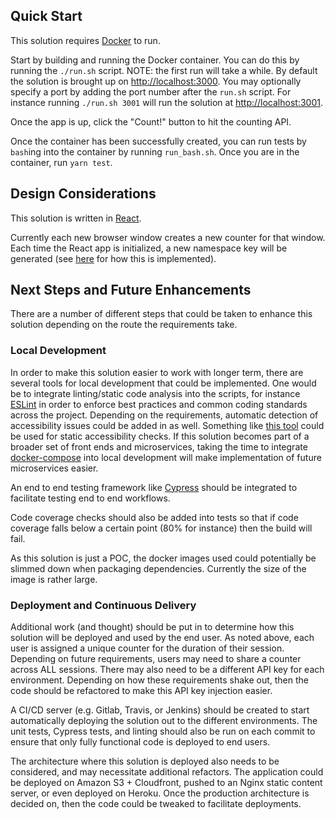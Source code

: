 ## Quick Start
This solution requires [Docker](https://www.docker.com/) to run.

Start by building and running the Docker container. You can do this by running the `./run.sh` script. NOTE: the first run will take a while. By default the solution is brought up on [http://localhost:3000](http://localhost:3000). You may optionally specify a port by adding the port number after the `run.sh` script. For instance running `./run.sh 3001` will run the solution at [http://localhost:3001](http://localhost:3001).

Once the app is up, click the "Count!" button to hit the counting API.

Once the container has been successfully created, you can run tests by `bash`ing into the container by running `run_bash.sh`. Once you are in the container, run `yarn test`.

## Design Considerations
This solution is written in [React](https://reactjs.org/).

Currently each new browser window creates a new counter for that window. Each time the React app is initialized, a new namespace key will be generated (see [here](https://github.com/aaronFranssell/literate-giggle/blob/master/src/index.js#L9) for how this is implemented).

## Next Steps and Future Enhancements
There are a number of different steps that could be taken to enhance this solution depending on the route the requirements take.

### Local Development
In order to make this solution easier to work with longer term, there are several tools for local development that could be implemented. One would be to integrate linting/static code analysis into the scripts, for instance [ESLint](https://eslint.org/) in order to enforce best practices and common coding standards across the project. Depending on the requirements, automatic detection of accessibility issues could be added in as well. Something like [this tool](https://github.com/jsx-eslint/eslint-plugin-jsx-a11y) could be used for static accessibility checks. If this solution becomes part of a broader set of front ends and microservices, taking the time to integrate [docker-compose](https://github.com/docker/compose) into local development will make implementation of future microservices easier.

An end to end testing framework like [Cypress](https://docs.cypress.io/guides/overview/why-cypress#In-a-nutshell) should be integrated to facilitate testing end to end workflows.

Code coverage checks should also be added into tests so that if code coverage falls below a certain point (80% for instance) then the build will fail.

As this solution is just a POC, the docker images used could potentially be slimmed down when packaging dependencies. Currently the size of the image is rather large.

### Deployment and Continuous Delivery
Additional work (and thought) should be put in to determine how this solution will be deployed and used by the end user. As noted above, each user is assigned a unique counter for the duration of their session. Depending on future requirements, users may need to share a counter across ALL sessions. There may also need to be a different API key for each environment. Depending on how these requirements shake out, then the code should be refactored to make this API key injection easier.

A CI/CD server (e.g. Gitlab, Travis, or Jenkins) should be created to start automatically deploying the solution out to the different environments. The unit tests, Cypress tests, and linting should also be run on each commit to ensure that only fully functional code is deployed to end users.

The architecture where this solution is deployed also needs to be considered, and may necessitate additional refactors. The application could be deployed on Amazon S3 + Cloudfront, pushed to an Nginx static content server, or even deployed on Heroku. Once the production architecture is decided on, then the code could be tweaked to facilitate deployments.